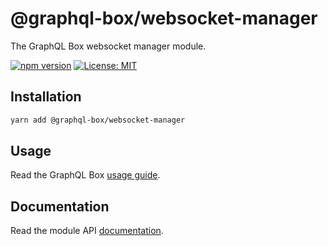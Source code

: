 # @graphql-box/websocket-manager

The GraphQL Box websocket manager module.

[![npm version](https://badge.fury.io/js/%40graphql-box%2Fwebsocket-manager.svg)](https://badge.fury.io/js/%40graphql-box%2Fwebsocket-manager)
[![License: MIT](https://img.shields.io/badge/License-MIT-yellow.svg)](LICENSE)

## Installation

```bash
yarn add @graphql-box/websocket-manager
```

## Usage

Read the GraphQL Box [usage guide](../../README.md#usage).

## Documentation

Read the module API [documentation](docs/README.md).